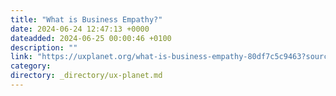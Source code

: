 ```yaml
---
title: "What is Business Empathy?"
date: 2024-06-24 12:47:13 +0000
dateadded: 2024-06-25 00:00:46 +0100
description: ""
link: "https://uxplanet.org/what-is-business-empathy-80df7c5c9463?source=rss----819cc2aaeee0---4"
category:
directory: _directory/ux-planet.md
---
```

